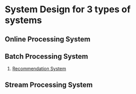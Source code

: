 # System Design for 3 types of systems
## Online Processing System

## Batch Processing System
1. [Recommendation System](https://docs.google.com/document/d/1Ne2sB-fMfjgHaP-9YFdz6HY_Ro4Uot6Yt8PMHVvSbX8/edit)

## Stream Processing System